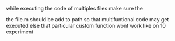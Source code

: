 while executing the code of multiples files make sure the 

the file.m should be add to path so that multifuntional code may get executed 
 else that particular custom function wont work like on 10 experiment 
